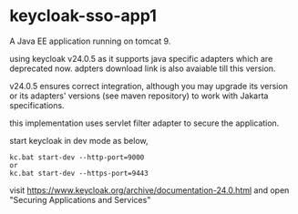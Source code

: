 # keycloak-sso-app1
A Java EE application running on tomcat 9.  

using keycloak v24.0.5 as it supports java specific adapters which are deprecated now. adpters download link is also avaiable till this version.  

v24.0.5 ensures correct integration, although you may upgrade its version or its adapters' versions (see maven repository) to work with Jakarta specifications.  

this implementation uses servlet filter adapter to secure the application.

start keycloak in dev mode as below,

```
kc.bat start-dev --http-port=9000  
or  
kc.bat start-dev --https-port=9443
```

visit https://www.keycloak.org/archive/documentation-24.0.html and open "Securing Applications and Services"
